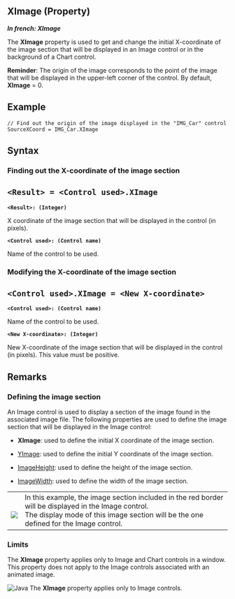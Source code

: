 


## XImage (Property)

***In french: XImage***
	



<a name="XUse"></a>
<a name="Use"></a>
<a name="description"></a>
The **XImage** property is used to get and change the initial X-coordinate of the image section that will be displayed in an Image control or in the background of a Chart control.

**Reminder**: The origin of the image corresponds to the point of the image that will be displayed in the upper-left corner of the control. By default, **XImage** = 0.


<a name="Example1"></a>
<a name="sample_code"></a>

## Example


```wl
// Find out the origin of the image displayed in the "IMG_Car" control
SourceXCoord = IMG_Car.XImage
```

<a name="XSYNTAX"></a>
<a name="SYNTAX1"></a>

## Syntax

### Finding out the X-coordinate of the image section

`<Result> = <Control used>.XImage`
---

**`<Result>: (Integer)`**

X coordinate of the image section that will be displayed in the control (in pixels).

**`<Control used>: (Control name)`**

Name of the control to be used.  


<a name="SYNTAX2"></a>

### Modifying the X-coordinate of the image section

`<Control used>.XImage = <New X-coordinate>`
---

**`<Control used>: (Control name)`**

Name of the control to be used.

**`<New X-coordinate>: (Integer)`**

New X-coordinate of the image section that will be displayed in the control (in pixels). This value must be positive.  



<a name="NOTE0"></a>
<a name="NOTE0_1"></a>

## Remarks


### Defining the image section
<a name="defining_the_image_section_ELTPARAGRAPHE000050"></a>

An Image control is used to display a section of the image found in the associated image file. The following properties are used to define the image section that will be displayed in the Image control:

- **XImage**: used to define the initial X coordinate of the image section.

- [YImage](../Proprietes/2510046.md): used to define the initial Y coordinate of the image section.

- [ImageHeight](../Proprietes/2510044.md): used to define the height of the image section.

- [ImageWidth](../Proprietes/2510066.md): used to define the width of the image section.





|   |   |
| --- | --- |
| <br>![](https://doc.pcsoft.fr/en-US/images/image.awp?langid=3&name=PortionImage.gif)<br> | In this example, the image section included in the red border will be displayed in the Image control.<br>The display mode of this image section will be the one defined for the Image control. |


<a name="NOTE0_2"></a>


### Limits
<a name="limits_ELTPARAGRAPHE000077"></a>

The **XImage** property applies only to Image and Chart controls in a window. This property does not apply to the Image controls associated with an animated image.

![Java](https://doc.pcsoft.fr/ext/images/us/JAVA.png) The **XImage** property applies only to Image controls.


